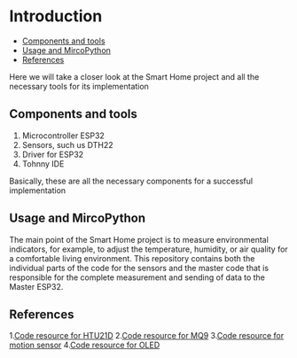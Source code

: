 # Introduction

* [Components and tools](#components-and-tools)
* [Usage and MircoPython](#Usage-and-MircoPython)
* [References](#references)

Here we will take a closer look at the Smart Home project and all the necessary tools for its implementation

## Components and tools
1. Microcontroller ESP32
2. Sensors, such us DTH22
3. Driver for ESP32
4. Tohnny IDE

Basically, these are all the necessary components for a successful implementation


## Usage and MircoPython
The main point of the Smart Home project is to measure environmental indicators, for example, to adjust the temperature, humidity, or air quality for a comfortable living environment.
This repository contains both the individual parts of the code for the sensors and the master code that is responsible for the complete measurement and sending of data to the Master ESP32.

## References
1.[Code resource for HTU21D](https://github.com/Kleity/HTU21D-Micropython-ESP32/blob/master/HTU21D(F).py)
2.[Code resource for MQ9](https://github.com/leech001/MQ9)
3.[Code resource for motion sensor](https://randomnerdtutorials.com/micropython-interrupts-esp32-esp8266/)
4.[Code resource for OLED](https://randomnerdtutorials.com/micropython-oled-display-esp32-esp8266/)

